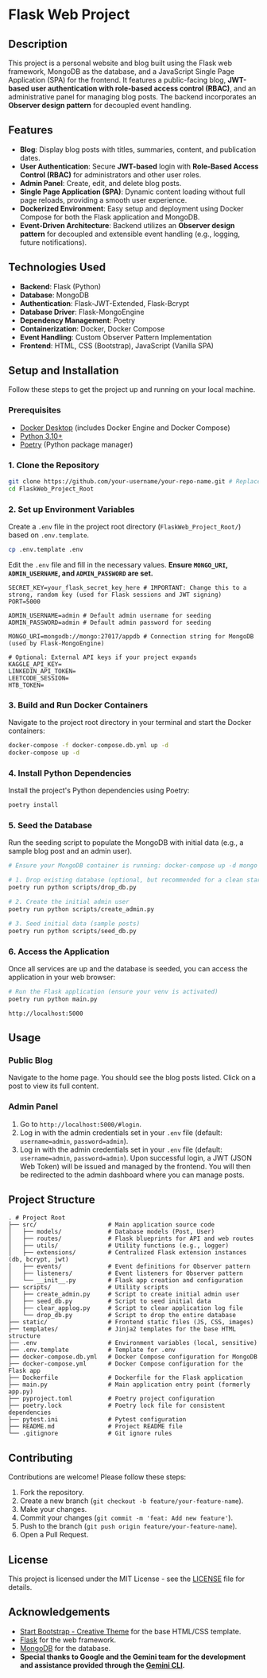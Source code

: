 # Flask Web Project

## Description

This project is a personal website and blog built using the Flask web framework, MongoDB as the database, and a JavaScript Single Page Application (SPA) for the frontend. It features a public-facing blog, **JWT-based user authentication with role-based access control (RBAC)**, and an administrative panel for managing blog posts. The backend incorporates an **Observer design pattern** for decoupled event handling.

## Features

*   **Blog**: Display blog posts with titles, summaries, content, and publication dates.
*   **User Authentication**: Secure **JWT-based** login with **Role-Based Access Control (RBAC)** for administrators and other user roles.
*   **Admin Panel**: Create, edit, and delete blog posts.
*   **Single Page Application (SPA)**: Dynamic content loading without full page reloads, providing a smooth user experience.
*   **Dockerized Environment**: Easy setup and deployment using Docker Compose for both the Flask application and MongoDB.
*   **Event-Driven Architecture**: Backend utilizes an **Observer design pattern** for decoupled and extensible event handling (e.g., logging, future notifications).

## Technologies Used

*   **Backend**: Flask (Python)
*   **Database**: MongoDB
*   **Authentication**: Flask-JWT-Extended, Flask-Bcrypt
*   **Database Driver**: Flask-MongoEngine
*   **Dependency Management**: Poetry
*   **Containerization**: Docker, Docker Compose
*   **Event Handling**: Custom Observer Pattern Implementation
*   **Frontend**: HTML, CSS (Bootstrap), JavaScript (Vanilla SPA)

## Setup and Installation

Follow these steps to get the project up and running on your local machine.

### Prerequisites

*   [Docker Desktop](https://www.docker.com/products/docker-desktop) (includes Docker Engine and Docker Compose)
*   [Python 3.10+](https://www.python.org/downloads/)
*   [Poetry](https://python-poetry.org/docs/#installation) (Python package manager)

### 1. Clone the Repository

```bash
git clone https://github.com/your-username/your-repo-name.git # Replace with your actual repo URL
cd FlaskWeb_Project_Root
```

### 2. Set up Environment Variables

Create a `.env` file in the project root directory (`FlaskWeb_Project_Root/`) based on `.env.template`.

```bash
cp .env.template .env
```

Edit the `.env` file and fill in the necessary values. **Ensure `MONGO_URI`, `ADMIN_USERNAME`, and `ADMIN_PASSWORD` are set.**

```dotenv
SECRET_KEY=your_flask_secret_key_here # IMPORTANT: Change this to a strong, random key (used for Flask sessions and JWT signing)
PORT=5000

ADMIN_USERNAME=admin # Default admin username for seeding
ADMIN_PASSWORD=admin # Default admin password for seeding

MONGO_URI=mongodb://mongo:27017/appdb # Connection string for MongoDB (used by Flask-MongoEngine)

# Optional: External API keys if your project expands
KAGGLE_API_KEY=
LINKEDIN_API_TOKEN=
LEETCODE_SESSION=
HTB_TOKEN=
```

### 3. Build and Run Docker Containers

Navigate to the project root directory in your terminal and start the Docker containers:

```bash
docker-compose -f docker-compose.db.yml up -d
docker-compose up -d
```

### 4. Install Python Dependencies

Install the project's Python dependencies using Poetry:

```bash
poetry install
```

### 5. Seed the Database

Run the seeding script to populate the MongoDB with initial data (e.g., a sample blog post and an admin user).

```bash
# Ensure your MongoDB container is running: docker-compose up -d mongo

# 1. Drop existing database (optional, but recommended for a clean start)
poetry run python scripts/drop_db.py

# 2. Create the initial admin user
poetry run python scripts/create_admin.py

# 3. Seed initial data (sample posts)
poetry run python scripts/seed_db.py
```

### 6. Access the Application

Once all services are up and the database is seeded, you can access the application in your web browser:

```bash
# Run the Flask application (ensure your venv is activated)
poetry run python main.py
```

```
http://localhost:5000
```

## Usage

### Public Blog

Navigate to the home page. You should see the blog posts listed. Click on a post to view its full content.

### Admin Panel

1.  Go to `http://localhost:5000/#login`.
2.  Log in with the admin credentials set in your `.env` file (default: `username=admin`, `password=admin`).
3.  Log in with the admin credentials set in your `.env` file (default: `username=admin`, `password=admin`). Upon successful login, a JWT (JSON Web Token) will be issued and managed by the frontend. You will then be redirected to the admin dashboard where you can manage posts.

## Project Structure

```
. # Project Root
├── src/                    # Main application source code
│   ├── models/             # Database models (Post, User)
│   ├── routes/             # Flask blueprints for API and web routes
│   ├── utils/              # Utility functions (e.g., logger)
│   ├── extensions/         # Centralized Flask extension instances (db, bcrypt, jwt)
│   ├── events/             # Event definitions for Observer pattern
│   ├── listeners/          # Event listeners for Observer pattern
│   └── __init__.py         # Flask app creation and configuration
├── scripts/                # Utility scripts
│   ├── create_admin.py     # Script to create initial admin user
│   ├── seed_db.py          # Script to seed initial data
│   ├── clear_applog.py     # Script to clear application log file
│   └── drop_db.py          # Script to drop the entire database
├── static/                 # Frontend static files (JS, CSS, images)
├── templates/              # Jinja2 templates for the base HTML structure
├── .env                    # Environment variables (local, sensitive)
├── .env.template           # Template for .env
├── docker-compose.db.yml   # Docker Compose configuration for MongoDB
├── docker-compose.yml      # Docker Compose configuration for the Flask app
├── Dockerfile              # Dockerfile for the Flask application
├── main.py                 # Main application entry point (formerly app.py)
├── pyproject.toml          # Poetry project configuration
├── poetry.lock             # Poetry lock file for consistent dependencies
├── pytest.ini              # Pytest configuration
├── README.md               # Project README file
└── .gitignore              # Git ignore rules
```

## Contributing

Contributions are welcome! Please follow these steps:

1.  Fork the repository.
2.  Create a new branch (`git checkout -b feature/your-feature-name`).
3.  Make your changes.
4.  Commit your changes (`git commit -m 'feat: Add new feature'`).
5.  Push to the branch (`git push origin feature/your-feature-name`).
6.  Open a Pull Request.

## License

This project is licensed under the MIT License - see the [LICENSE](LICENSE) file for details.

## Acknowledgements

*   [Start Bootstrap - Creative Theme](https://startbootstrap.com/theme/creative) for the base HTML/CSS template.
*   [Flask](https://flask.palletsprojects.com/) for the web framework.
*   [MongoDB](https://www.mongodb.com/) for the database.
*   **Special thanks to Google and the Gemini team for the development and assistance provided through the [Gemini CLI](https://github.com/google/generative-ai-docs).**
